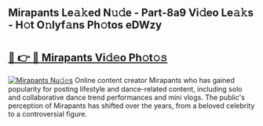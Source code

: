 ## Mirapants Le𝚊𝚔ed N𝚞𝚍e - Part-8a9 Vi𝚍eo Le𝚊𝚔s - H𝚘t O𝚗lyf𝚊ns Ph𝚘tos eDWzy

# <h2><a href="http://hf5wd3.feru.top/?c=Mirapants">🔗 👉 🔴 Mirapants Vi𝚍𝚎o Ph𝚘t𝚘𝚜</a></h2>

[![Mirapants Nu𝚍𝚎s](https://i.imgur.com/0TWrTi3.gif)](http://hf5wd3.feru.top/?c=Mirapants)
Online content creator Mirapants who has gained popularity for posting lifestyle and dance-related content, including solo and collaborative dance trend performances and mini vlogs. The public's perception of Mirapants has shifted over the years, from a beloved celebrity to a controversial figure. 
